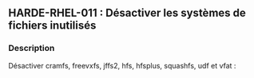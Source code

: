 ## HARDE-RHEL-011 : Désactiver les systèmes de fichiers inutilisés

### Description

Désactiver cramfs, freevxfs, jffs2, hfs, hfsplus, squashfs, udf et vfat :


